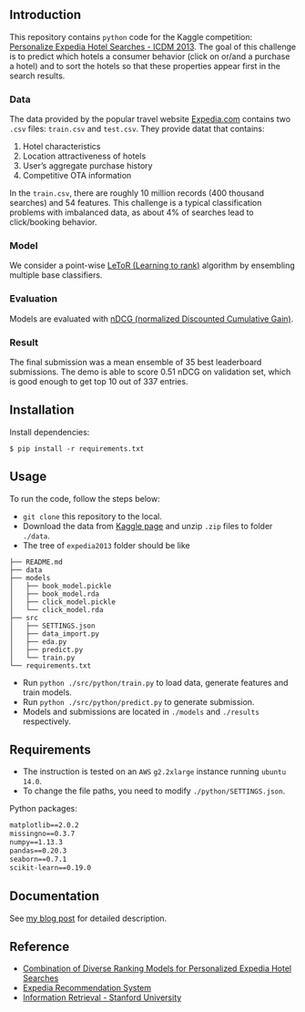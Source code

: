 ## Introduction
This repository contains `python` code for the Kaggle competition: [Personalize Expedia Hotel Searches - ICDM 2013](https://www.kaggle.com/c/expedia-personalized-sort). The goal of this challenge is to predict which hotels a consumer behavior (click on or/and a purchase a hotel) and to sort the hotels so that these properties appear first in the search results.

### Data
The data provided by the popular travel website [Expedia.com](https://www.expedia.com/) contains two `.csv` files: `train.csv` and `test.csv`. They provide datat that contains:

1. Hotel characteristics
2. Location attractiveness of hotels
3. User’s aggregate purchase history
4. Competitive OTA information

In the `train.csv`, there are roughly 10 million records (400 thousand searches) and 54 features. This challenge is a typical classification problems with imbalanced data, as about 4% of searches lead to click/booking behavior.

### Model
We consider a point-wise [LeToR (Learning to rank)](https://en.wikipedia.org/wiki/Learning_to_rank) algorithm by ensembling multiple base classifiers.

### Evaluation
Models are evaluated with [nDCG (normalized Discounted Cumulative Gain)](https://www.kaggle.com/c/expedia-personalized-sort#evaluation).

### Result
The final submission was a mean ensemble of 35 best leaderboard submissions. The demo is able to score 0.51 nDCG on validation set, which is good enough to get top 10  out of 337 entries.

## Installation
Install dependencies:
```
$ pip install -r requirements.txt
```

## Usage
To run the code, follow the steps below:

* `git clone` this repository to the local.
* Download the data from [Kaggle page](https://www.kaggle.com/c/expedia-personalized-sort/data) and unzip `.zip` files to folder `./data`.
* The tree of `expedia2013` folder should be like

```
├── README.md
├── data
├── models
│   ├── book_model.pickle
│   ├── book_model.rda
│   ├── click_model.pickle
│   └── click_model.rda
├── src
│   ├── SETTINGS.json
│   ├── data_import.py
│   ├── eda.py
│   ├── predict.py
│   └── train.py
└── requirements.txt
```

* Run `python ./src/python/train.py` to load data, generate features and train models.
* Run `python ./src/python/predict.py` to generate submission.
* Models and submissions are located in `./models` and `./results` respectively.

## Requirements
* The instruction is tested on an `AWS` `g2.2xlarge` instance running `ubuntu 14.0`.
* To change the file paths, you need to modify `./python/SETTINGS.json`.

Python packages:
```txt
matplotlib==2.0.2
missingno==0.3.7
numpy==1.13.3
pandas==0.20.3
seaborn==0.7.1
scikit-learn==0.19.0
```

## Documentation
See [my blog post](https://github.com/jlin-vt/expedia2013/wiki) for detailed description.

## Reference
- [Combination of Diverse Ranking Models for Personalized Expedia Hotel Searches](https://arxiv.org/pdf/1311.7679v1.pdf)
- [Expedia Recommendation System](https://github.com/shawnhero/ICDM2013-Expedia-Recommendation-System)
- [Information Retrieval - Stanford University](https://web.stanford.edu/class/cs276/handouts/EvaluationNew-handout-6-per.pdf)
